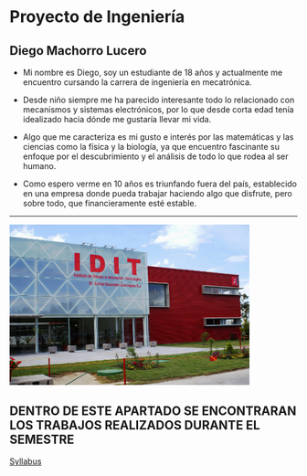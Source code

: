 # Proyecto de Ingeniería
## Diego Machorro Lucero
  

 - Mi nombre es Diego, soy un estudiante de 18 años y actualmente me encuentro cursando la carrera de ingeniería en mecatrónica.
   
 - Desde niño siempre me ha parecido interesante todo lo relacionado con mecanismos y sistemas electrónicos, por lo que desde corta edad tenía idealizado hacia dónde me gustaría llevar mi vida.
   
 - Algo que me caracteriza es mi gusto e interés por las matemáticas y las ciencias como la física y la biología, ya que encuentro fascinante su enfoque por el descubrimiento y el análisis de todo lo que rodea al ser humano.
   
 - Como espero verme en 10 años es triunfando fuera del país, establecido en una empresa donde pueda trabajar haciendo algo que disfrute, pero sobre todo, que financieramente esté estable.
   
---


<img src="recursos/imgs/idit.jpg" alt="Diagrama del sistema" width="420">


## DENTRO DE ESTE APARTADO SE ENCONTRARAN LOS TRABAJOS REALIZADOS DURANTE EL SEMESTRE

<a href="../docs/recursos/Syllabus.pdf" target="_blank">Syllabus</a>
